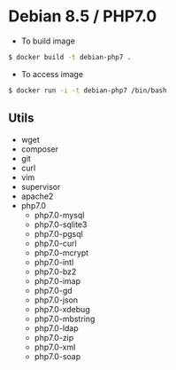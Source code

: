 # Debian 8.5 / PHP7.0

- To build image 
```bash
$ docker build -t debian-php7 .
```

- To access image
```bash
$ docker run -i -t debian-php7 /bin/bash
```

## Utils 
- wget
- composer
- git
- curl
- vim
- supervisor
- apache2
- php7.0
  - php7.0-mysql
  - php7.0-sqlite3
  - php7.0-pgsql
  - php7.0-curl
  - php7.0-mcrypt
  - php7.0-intl
  - php7.0-bz2
  - php7.0-imap
  - php7.0-gd
  - php7.0-json
  - php7.0-xdebug
  - php7.0-mbstring
  - php7.0-ldap
  - php7.0-zip
  - php7.0-xml
  - php7.0-soap
